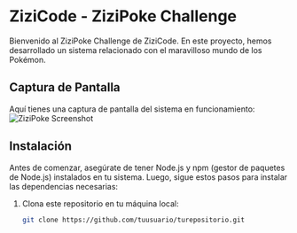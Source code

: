 # ZiziCode - ZiziPoke Challenge

Bienvenido al ZiziPoke Challenge de ZiziCode. En este proyecto, hemos desarrollado un sistema relacionado con el maravilloso mundo de los Pokémon.
## Captura de Pantalla

Aquí tienes una captura de pantalla del sistema en funcionamiento:
![ZiziPoke Screenshot](![image](https://github.com/doblezz/zizipoke-challenge/assets/100297463/6931a824-4ed4-47ba-8711-d2c54b23cebd)
)

## Instalación

Antes de comenzar, asegúrate de tener Node.js y npm (gestor de paquetes de Node.js) instalados en tu sistema. Luego, sigue estos pasos para instalar las dependencias necesarias:

1. Clona este repositorio en tu máquina local:

   ```bash
   git clone https://github.com/tuusuario/turepositorio.git
